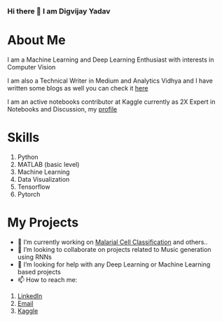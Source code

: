 ### Hi there 👋 I am Digvijay Yadav

# About Me

I am a Machine Learning and Deep Learning Enthusiast with interests in Computer Vision

I am also a Technical Writer in Medium and Analytics Vidhya and I have written some blogs as well you can check it [here](https://medium.com/@digvijayyadav48)

I am an active notebooks contributor at Kaggle currently as 2X Expert in Notebooks and Discussion, my [profile](https://www.kaggle.com/digvijayyadav)

# Skills
1. Python 
2. MATLAB (basic level)
3. Machine Learning
4. Data Visualization
5. Tensorflow
6. Pytorch

# My Projects
- 🔭 I’m currently working on [Malarial Cell Classification](https://github.com/digs1998/Malaria-with-Deep-Learning) and others..
- 👯 I’m looking to collaborate on projects related to Music generation using RNNs
- 🤔 I’m looking for help with any Deep Learning or Machine Learning based projects
- 📫 How to reach me: 

1. [LinkedIn](https://www.linkedin.com/in/digvijay-yadav-20781a15a)
2. [Email](digvijayyadav48@gmail.com)
3. [Kaggle](https://www.kaggle.com/digvijayyadav)



